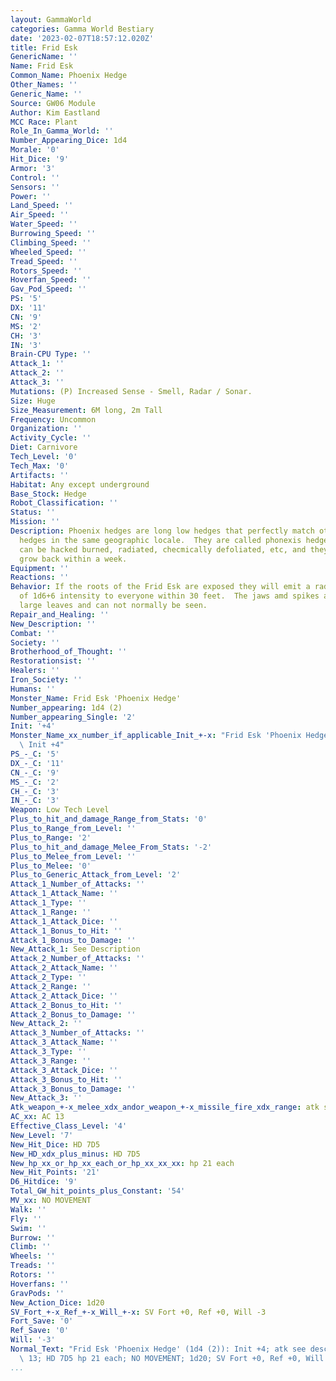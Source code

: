 ```yaml
---
layout: GammaWorld
categories: Gamma World Bestiary
date: '2023-02-07T18:57:12.020Z'
title: Frid Esk
GenericName: ''
Name: Frid Esk
Common_Name: Phoenix Hedge
Other_Names: ''
Generic_Name: ''
Source: GW06 Module
Author: Kim Eastland
MCC Race: Plant
Role_In_Gamma_World: ''
Number_Appearing_Dice: 1d4
Morale: '0'
Hit_Dice: '9'
Armor: '3'
Control: ''
Sensors: ''
Power: ''
Land_Speed: ''
Air_Speed: ''
Water_Speed: ''
Burrowing_Speed: ''
Climbing_Speed: ''
Wheeled_Speed: ''
Tread_Speed: ''
Rotors_Speed: ''
Hoverfan_Speed: ''
Gav_Pod_Speed: ''
PS: '5'
DX: '11'
CN: '9'
MS: '2'
CH: '3'
IN: '3'
Brain-CPU Type: ''
Attack_1: ''
Attack_2: ''
Attack_3: ''
Mutations: (P) Increased Sense - Smell, Radar / Sonar.
Size: Huge
Size_Measurement: 6M long, 2m Tall
Frequency: Uncommon
Organization: ''
Activity_Cycle: ''
Diet: Carnivore
Tech_Level: '0'
Tech_Max: '0'
Artifacts: ''
Habitat: Any except underground
Base_Stock: Hedge
Robot_Classification: ''
Status: ''
Mission: ''
Description: Phoenix hedges are long low hedges that perfectly match other, normal
  hedges in the same geographic locale.  They are called phonexis hedges because they
  can be hacked burned, radiated, checmically defoliated, etc, and they will still
  grow back within a week.
Equipment: ''
Reactions: ''
Behavior: If the roots of the Frid Esk are exposed they will emit a radiation plaster
  of 1d6+6 intensity to everyone within 30 feet.  The jaws amd spikes are hidden under
  large leaves and can not normally be seen.
Repair_and_Healing: ''
New_Description: ''
Combat: ''
Society: ''
Brotherhood_of_Thought: ''
Restorationsist: ''
Healers: ''
Iron_Society: ''
Humans: ''
Monster_Name: Frid Esk 'Phoenix Hedge'
Number_appearing: 1d4 (2)
Number_appearing_Single: '2'
Init: '+4'
Monster_Name_xx_number_if_applicable_Init_+-x: "Frid Esk 'Phoenix Hedge' (1d4 (2)):\
  \ Init +4"
PS_-_C: '5'
DX_-_C: '11'
CN_-_C: '9'
MS_-_C: '2'
CH_-_C: '3'
IN_-_C: '3'
Weapon: Low Tech Level
Plus_to_hit_and_damage_Range_from_Stats: '0'
Plus_to_Range_from_Level: ''
Plus_to_Range: '2'
Plus_to_hit_and_damage_Melee_From_Stats: '-2'
Plus_to_Melee_from_Level: ''
Plus_to_Melee: '0'
Plus_to_Generic_Attack_from_Level: '2'
Attack_1_Number_of_Attacks: ''
Attack_1_Attack_Name: ''
Attack_1_Type: ''
Attack_1_Range: ''
Attack_1_Attack_Dice: ''
Attack_1_Bonus_to_Hit: ''
Attack_1_Bonus_to_Damage: ''
New_Attack_1: See Description
Attack_2_Number_of_Attacks: ''
Attack_2_Attack_Name: ''
Attack_2_Type: ''
Attack_2_Range: ''
Attack_2_Attack_Dice: ''
Attack_2_Bonus_to_Hit: ''
Attack_2_Bonus_to_Damage: ''
New_Attack_2: ''
Attack_3_Number_of_Attacks: ''
Attack_3_Attack_Name: ''
Attack_3_Type: ''
Attack_3_Range: ''
Attack_3_Attack_Dice: ''
Attack_3_Bonus_to_Hit: ''
Attack_3_Bonus_to_Damage: ''
New_Attack_3: ''
Atk_weapon_+-x_melee_xdx_andor_weapon_+-x_missile_fire_xdx_range: atk see description
AC_xx: AC 13
Effective_Class_Level: '4'
New_Level: '7'
New_Hit_Dice: HD 7D5
New_HD_xdx_plus_minus: HD 7D5
New_hp_xx_or_hp_xx_each_or_hp_xx_xx_xx: hp 21 each
New_Hit_Points: '21'
D6_Hitdice: '9'
Total_GW_hit_points_plus_Constant: '54'
MV_xx: NO MOVEMENT
Walk: ''
Fly: ''
Swim: ''
Burrow: ''
Climb: ''
Wheels: ''
Treads: ''
Rotors: ''
Hoverfans: ''
GravPods: ''
New_Action_Dice: 1d20
SV_Fort_+-x_Ref_+-x_Will_+-x: SV Fort +0, Ref +0, Will -3
Fort_Save: '0'
Ref_Save: '0'
Will: '-3'
Normal_Text: "Frid Esk 'Phoenix Hedge' (1d4 (2)): Init +4; atk see description; AC\
  \ 13; HD 7D5 hp 21 each; NO MOVEMENT; 1d20; SV Fort +0, Ref +0, Will -3"
...
```

